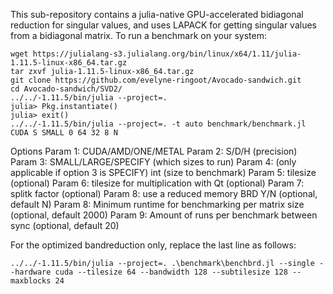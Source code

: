 This sub-repository contains a julia-native GPU-accelerated bidiagonal reduction for singular values, and uses LAPACK for getting singular values from a bidiagonal matrix. To run a benchmark on your system:

```
wget https://julialang-s3.julialang.org/bin/linux/x64/1.11/julia-1.11.5-linux-x86_64.tar.gz
tar zxvf julia-1.11.5-linux-x86_64.tar.gz
git clone https://github.com/evelyne-ringoot/Avocado-sandwich.git
cd Avocado-sandwich/SVD2/
../../-1.11.5/bin/julia --project=. 
julia> Pkg.instantiate()
julia> exit()
../../-1.11.5/bin/julia --project=. -t auto benchmark/benchmark.jl CUDA S SMALL 0 64 32 8 N
```

Options
Param 1: CUDA/AMD/ONE/METAL
Param 2: S/D/H (precision) 
Param 3: SMALL/LARGE/SPECIFY (which sizes to run)
Param 4: (only applicable if option 3 is SPECIFY) int (size to benchmark)
Param 5: tilesize (optional)
Param 6: tilesize for multiplication with Qt (optional)
Param 7: splitk factor (optional)
Param 8: use a reduced memory BRD Y/N (optional, default N)
Param 8: Minimum runtime for benchmarking per matrix size (optional, default 2000)
Param 9: Amount of runs per benchmark between sync (optional, default 20)

For the optimized bandreduction only, replace the last line as follows:
```
../../-1.11.5/bin/julia --project=. .\benchmark\benchbrd.jl --single --hardware cuda --tilesize 64 --bandwidth 128 --subtilesize 128 --maxblocks 24
```